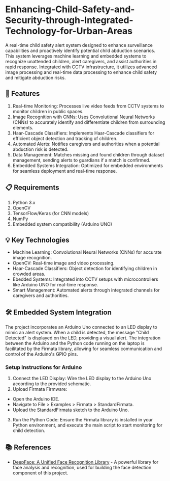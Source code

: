 # Enhancing-Child-Safety-and-Security-through-Integrated-Technology-for-Urban-Areas

A real-time child safety alert system designed to enhance surveillance capabilities and proactively identify potential child abduction scenarios. This system leverages machine learning and embedded systems to recognize unattended children, alert caregivers, and assist authorities in rapid response. Integrated with CCTV infrastructure, it utilizes advanced image processing and real-time data processing to enhance child safety and mitigate abduction risks.

## 🚀 Features

1. Real-time Monitoring: Processes live video feeds from CCTV systems to monitor children in public spaces.
2. Image Recognition with CNNs: Uses Convolutional Neural Networks (CNNs) to accurately identify and differentiate children from surrounding elements.
3. Haar-Cascade Classifiers: Implements Haar-Cascade classifiers for efficient object detection and tracking of children.
4. Automated Alerts: Notifies caregivers and authorities when a potential abduction risk is detected.
5. Data Management: Matches missing and found children through dataset management, sending alerts to guardians if a match is confirmed.
6. Embedded Systems Integration: Optimized for embedded environments for seamless deployment and real-time response.

## 📋 Requirements

1. Python 3.x
2. OpenCV
3. TensorFlow/Keras (for CNN models)
4. NumPy
5. Embedded system compatibility (Arduino UNO)


## 💡 Key Technologies

- Machine Learning: Convolutional Neural Networks (CNNs) for accurate image recognition.
- OpenCV: Real-time image and video processing.
- Haar-Cascade Classifiers: Object detection for identifying children in crowded areas.
- Ebedded Systems: Integrated into CCTV setups with microcontrollers like Arduino UNO for real-time response.
- Smart Management: Automated alerts through integrated channels for caregivers and authorities.

## 🛠 Embedded System Integration

The project incorporates an Arduino Uno connected to an LED display to mimic an alert system. When a child is detected, the message "Child Detected" is displayed on the LED, providing a visual alert. The integration between the Arduino and the Python code running on the laptop is facilitated by the Firmata library, allowing for seamless communication and control of the Arduino's GPIO pins.

### Setup Instructions for Arduino
1. Connect the LED Display: Wire the LED display to the Arduino Uno according to the provided schematic.
2. Upload Firmata Firmware:
- Open the Arduino IDE.
- Navigate to File > Examples > Firmata > StandardFirmata.
- Upload the StandardFirmata sketch to the Arduino Uno.
3. Run the Python Code: Ensure the Firmata library is installed in your Python environment, and execute the main script to start monitoring for child detection.


## 📚 References

- [DeepFace: A Unified Face Recognition Library](https://github.com/serengil/deepface) - A powerful library for face analysis and recognition, used for building the face detection component of this project.

